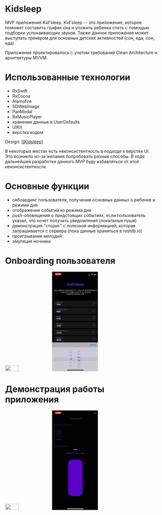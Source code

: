 # Kidsleep

MVP приложения Kid'sleep. Kid'sleep -- это приложение, которое поможет составить график сна и уложить ребенка спать с помощью подборки успокаивающих звуков.
Также данное приложение может выступать трекером для основных детских активностей (сон, еда, сон, еда). 

Приложение проектировалось с учетом требований Clean Architecture и архитектуры MVVM. 

# Использованные технологии
- RxSwift
- RxCocoa
- Alamofire
- SDWebImage
- PanModal
- RxMusicPlayer
- хранение данные в UserDefaults
- UIKit
- верстка кодом

Design: [![Kidsleep]](https://www.figma.com/file/qWAZ390nhHSGaZpksfkf6y/Kid-sleep?node-id=82%3A2738)

В некоторых местах есть неконсистентность в подходе к верстке UI. Это возникло из-за желания попробовать разные способы. В ходе дальнейшей разработки данного MVP буду избавляться от этой неконсистентности.

# Основные функции
- онбоардинг пользователя, получение основных данных о ребенке и режиме дня
- отображение событий из режима дня
- push-оповещения о предстоящих событиях, если пользователь указал, что хочет получать уведомления (локальные пуши)
- демонстрация "сторис" с полезной информацией, которая запрашивается с сервера (пока данные храняться в restdb.io)
- проигрывание мелодий
- эмуляция ночника

# Onboarding пользователя

<p float="left">
  <img src="/gifs/onboarding-part1-gif.gif" width="30%" height="30%"/>
  <img src="/gifs/onboarding-part2-gif.gif" width="30%" height="30%"/>
</p>

# Демонстрация работы приложения

<p float="left">
  <img src="/gifs/using-part1-gif.gif" width="30%" height="30%"/>
  <img src="/gifs/using-part2-gif.gif" width="30%" height="30%"/>
</p>
